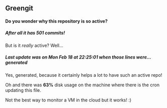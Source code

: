 ## Greengit

#### Do you wonder why this repository is so active?

##### After all it has 501 commits!

But is it *really* active? Well...

##### Last update was on Mon Feb 18 at 22:25:01 when those lines were... generated

Yes, generated, because it certainly helps a lot to have such an active repo!

Oh and there was **63%** disk usage on the machine
where there is the cron updating this file.

Not the best way to monitor a VM in the cloud but it works! :)
